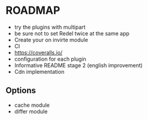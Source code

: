 # ROADMAP
- try the plugins with multipart
- be sure not to set Redel twice at the same app
- Create your on invirte module
- CI
- https://coveralls.io/
- configuration for each plugin
- Informative README stage 2 (english improvement)
- Cdn implementation



Options
----
- cache module
- differ module
